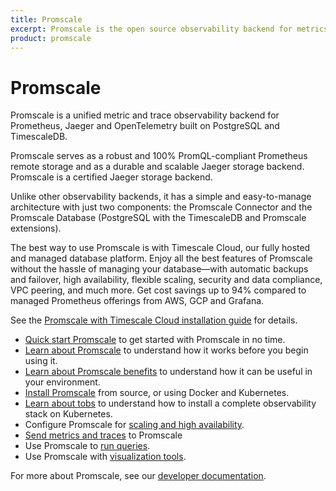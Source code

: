```yaml
---
title: Promscale
excerpt: Promscale is the open source observability backend for metrics and traces powered by SQL, built on top of TimescaleDB
product: promscale
---
```


# Promscale
Promscale is a unified metric and trace observability backend for Prometheus,
Jaeger and OpenTelemetry built on PostgreSQL and TimescaleDB.

Promscale serves as a robust and 100% PromQL-compliant Prometheus remote
storage and as a durable and scalable Jaeger storage backend. Promscale is a
certified Jaeger storage backend.

Unlike other observability backends, it has a simple and easy-to-manage
architecture with just two components: the Promscale Connector and the
Promscale Database (PostgreSQL with the TimescaleDB and Promscale extensions).

<highlight type="cloud" header="Promscale with Timescale Cloud" button="Get started for free"
to="https://console.cloud.timescale.com/signup?campaign=promscale&source=ps-docs-home">
The best way to use Promscale is with Timescale Cloud, our fully hosted and managed
database platform. Enjoy all the best features of Promscale without the
hassle of managing your database—with automatic backups and failover, high
availability, flexible scaling, security and data compliance, VPC peering, and
much more. Get cost savings up to 94% compared to managed Prometheus offerings from
AWS, GCP and Grafana.
</highlight>

See the [Promscale with Timescale Cloud installation guide][ptc-install] for details.

*   [Quick start Promscale][quick-start] to get started with Promscale in no time.
*   [Learn about Promscale][about-promscale] to understand how it works before
    you begin using it.
*   [Learn about Promscale benefits][promscale-benefits] to understand how it
    can be useful in your environment.
*   [Install Promscale][install-promscale] from source, or using Docker and Kubernetes.
*   [Learn about tobs][about-tobs] to understand how to install a complete
    observability stack on Kubernetes.
*   Configure Promscale for [scaling and high availability][scaling-ha].
*   [Send metrics and traces][send-data] to Promscale    
*   Use Promscale to [run queries][query-data].
*   Use Promscale with [visualization tools][visualize-data].

For more about Promscale, see our [developer documentation][promscale-gh-docs].

[ptc-install]: /promscale/:currentVersion:/installation/promscale-with-timescale-cloud/
[about-promscale]: /promscale/:currentVersion:/about-promscale
[about-tobs]: /promscale/:currentVersion:/tobs/
[install-promscale]: /promscale/:currentVersion:/installation
[promscale-benefits]: /promscale/:currentVersion:/promscale-benefits/
[promscale-gh-docs]: https://github.com/timescale/promscale/
[query-data]: /promscale/:currentVersion:/query-data/
[quick-start]: /promscale/:currentVersion:/quick-start/
[scaling-ha]: /promscale/:currentVersion:/scale-ha/
[send-data]: /promscale/:currentVersion:/send-data/
[visualize-data]: /promscale/:currentVersion:/visualize-data/
